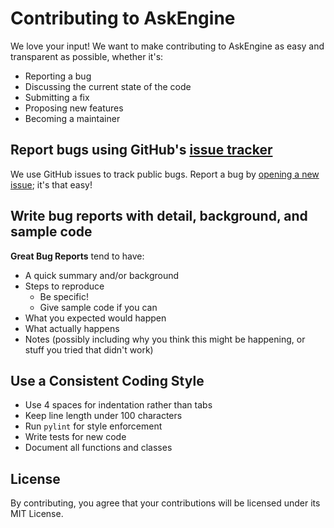 # Contributing to AskEngine

We love your input! We want to make contributing to AskEngine as easy and transparent as possible, whether it's:

- Reporting a bug
- Discussing the current state of the code
- Submitting a fix
- Proposing new features
- Becoming a maintainer



## Report bugs using GitHub's [issue tracker](https://github.com/yourusername/askengine/issues)

We use GitHub issues to track public bugs. Report a bug by [opening a new issue](https://github.com/yourusername/askengine/issues/new); it's that easy!

## Write bug reports with detail, background, and sample code

**Great Bug Reports** tend to have:

- A quick summary and/or background
- Steps to reproduce
  - Be specific!
  - Give sample code if you can
- What you expected would happen
- What actually happens
- Notes (possibly including why you think this might be happening, or stuff you tried that didn't work)

## Use a Consistent Coding Style

* Use 4 spaces for indentation rather than tabs
* Keep line length under 100 characters
* Run `pylint` for style enforcement
* Write tests for new code
* Document all functions and classes

## License

By contributing, you agree that your contributions will be licensed under its MIT License. 
